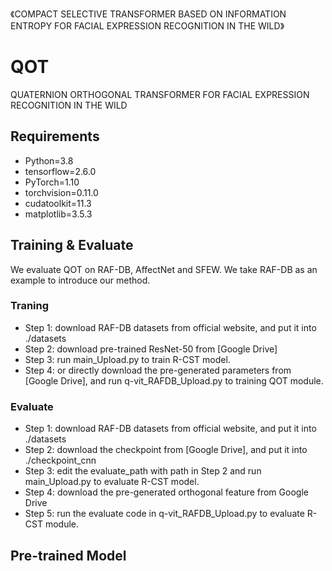 《COMPACT SELECTIVE TRANSFORMER BASED ON INFORMATION ENTROPY FOR FACIAL EXPRESSION RECOGNITION IN THE WILD》
# QOT
QUATERNION ORTHOGONAL TRANSFORMER FOR FACIAL EXPRESSION RECOGNITION IN THE WILD
## Requirements
- Python=3.8
- tensorflow=2.6.0
- PyTorch=1.10
- torchvision=0.11.0
- cudatoolkit=11.3
- matplotlib=3.5.3

## Training & Evaluate
We evaluate QOT on RAF-DB, AffectNet and SFEW. We take RAF-DB as an example to introduce our method.
### Traning
- Step 1: download RAF-DB datasets from official website, and put it into ./datasets
- Step 2: download pre-trained ResNet-50 from [Google Drive]
- Step 3: run main_Upload.py to train R-CST model.
- Step 4: or directly download the pre-generated parameters from [Google Drive], and run q-vit_RAFDB_Upload.py to training QOT module.
### Evaluate
- Step 1: download RAF-DB datasets from official website, and put it into ./datasets
- Step 2: download the checkpoint from [Google Drive], and put it into ./checkpoint_cnn
- Step 3: edit the evaluate_path with path in Step 2 and run main_Upload.py to evaluate R-CST model.
- Step 4: download the pre-generated orthogonal feature from Google Drive
- Step 5: run the evaluate code in q-vit_RAFDB_Upload.py to evaluate R-CST module.

## Pre-trained Model


